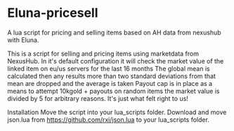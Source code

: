 # Eluna-pricesell
 A lua script for pricing and selling items based on AH data from nexushub with Eluna.

 This is a script for selling and pricing items using marketdata from NexusHub.
In it's default configuration it will check the market value of the linked item on eu/us servers for the last 16 months
The global mean is calculated then any results more than two standard deviations from that mean are dropped and the average is taken
Payout cap is in place as a means to attempt 10kgold + payouts on random items
the market value is divided by 5 for arbitrary reasons.  It's just what felt right to us!

Installation
    Move the script into your lua_scripts folder.
    Download and move json.lua from https://github.com/rxi/json.lua to your lua_scripts folder.
